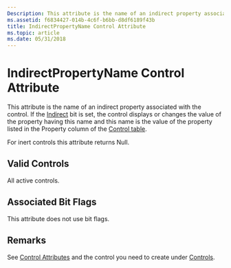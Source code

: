```yaml
---
Description: This attribute is the name of an indirect property associated with the control.
ms.assetid: f6834427-014b-4c6f-b6bb-d8df6189f43b
title: IndirectPropertyName Control Attribute
ms.topic: article
ms.date: 05/31/2018
---
```


# IndirectPropertyName Control Attribute

This attribute is the name of an indirect property associated with the control. If the [Indirect](indirect-control-attribute.md) bit is set, the control displays or changes the value of the property having this name and this name is the value of the property listed in the Property column of the [Control table](control-table.md).

For inert controls this attribute returns Null.

## Valid Controls

All active controls.

## Associated Bit Flags

This attribute does not use bit flags.

## Remarks

See [Control Attributes](control-attributes.md) and the control you need to create under [Controls](controls.md).

 

 



